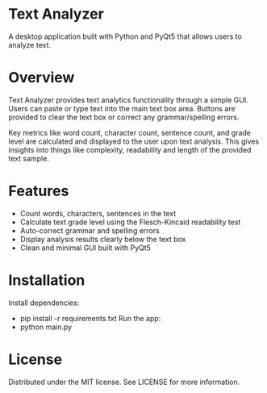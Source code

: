 # Text Analyzer
A desktop application built with Python and PyQt5 that allows users to analyze text.

# Overview
Text Analyzer provides text analytics functionality through a simple GUI. Users can paste or type text into the main text box area. Buttons are provided to clear the text box or correct any grammar/spelling errors.

Key metrics like word count, character count, sentence count, and grade level are calculated and displayed to the user upon text analysis. This gives insights into things like complexity, readability and length of the provided text sample.

# Features
- Count words, characters, sentences in the text
- Calculate text grade level using the Flesch-Kincaid readability test
- Auto-correct grammar and spelling errors
- Display analysis results clearly below the text box
- Clean and minimal GUI built with PyQt5

# Installation
Install dependencies:
- pip install -r requirements.txt
Run the app:
- python main.py

# License
Distributed under the MIT license. See LICENSE for more information.